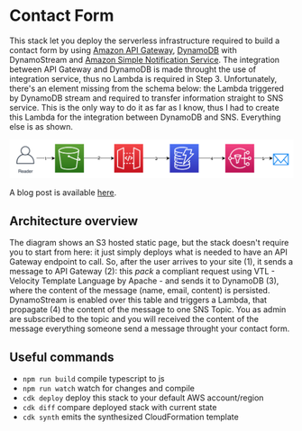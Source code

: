 # Contact Form

This stack let you deploy the serverless infrastructure required to build a contact form by using [Amazon API Gateway](https://aws.amazon.com/api-gateway/), [DynamoDB](https://aws.amazon.com/dynamodb/) with DynamoStream and [Amazon Simple Notification Service](https://aws.amazon.com/it/sns/). The integration between API Gateway and DynamoDB is made throught the use of integration service, thus no Lambda is required in Step 3. Unfortunately, there's an element missing from the schema below: the Lambda triggered by DynamoDB stream and required to transfer information straight to SNS service. This is the only way to do it as far as I know, thus I had to create this Lambda for the integration between DynamoDB and SNS. Everything else is as shown.

![architecture_schema](/templates/contact-form/architecture.png)

A blog post is available [here](https://madeddu.xyz/posts/contact-form/).

## Architecture overview
The diagram shows an S3 hosted static page, but the stack doesn't require you to start from here: it just simply deploys what is needed to have an API Gateway endpoint to call. So, after the user arrives to your site (1), it sends a message to API Gateway (2): this *pack* a compliant request using VTL - Velocity Template Language by Apache - and sends it to DynamoDB (3), where the content of the message (name, email, content) is persisted. DynamoStream is enabled over this table and triggers a Lambda, that propagate (4) the content of the message to one SNS Topic. You as admin are subscribed to the topic and you will received the content of the message everything someone send a message throught your contact form.

## Useful commands

 * `npm run build`   compile typescript to js
 * `npm run watch`   watch for changes and compile
 * `cdk deploy`      deploy this stack to your default AWS account/region
 * `cdk diff`        compare deployed stack with current state
 * `cdk synth`       emits the synthesized CloudFormation template
